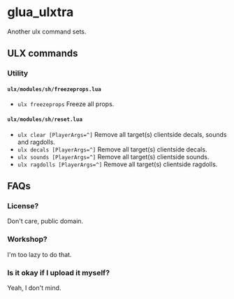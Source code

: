 # glua_ulxtra
Another ulx command sets.

## ULX commands

### Utility

#### `ulx/modules/sh/freezeprops.lua`
- `ulx freezeprops` Freeze all props.

#### `ulx/modules/sh/reset.lua`
- `ulx clear [PlayerArgs=^]` Remove all target(s) clientside decals, sounds and ragdolls.
- `ulx decals [PlayerArgs=^]` Remove all target(s) clientside decals.
- `ulx sounds [PlayerArgs=^]` Remove all target(s) clientside sounds.
- `ulx ragdolls [PlayerArgs=^]` Remove all target(s) clientside ragdolls.


## FAQs

### License?
Don't care, public domain.

### Workshop?
I'm too lazy to do that.

### Is it okay if I upload it myself?
Yeah, I don't mind.
